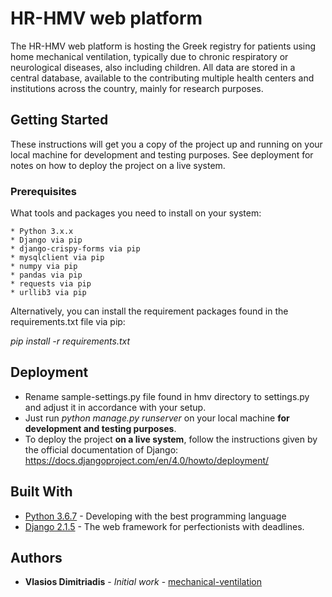 # HR-HMV web platform

The HR-HMV web platform is hosting the Greek registry for patients using home mechanical ventilation, typically due to chronic respiratory or neurological diseases, also including children. All data are stored in a central database, available to the contributing multiple health centers and institutions across the country, mainly for research purposes.


## Getting Started

These instructions will get you a copy of the project up and running on your local machine for development and testing purposes. See deployment for notes on how to deploy the project on a live system.

### Prerequisites

What tools and packages you need to install on your system:

```
* Python 3.x.x
* Django via pip
* django-crispy-forms via pip
* mysqlclient via pip
* numpy via pip
* pandas via pip
* requests via pip
* urllib3 via pip
```

Alternatively, you can install the requirement packages found in the requirements.txt file via pip:

_pip install -r requirements.txt_


## Deployment

* Rename sample-settings.py file found in hmv directory to settings.py and adjust it in accordance with your setup.
* Just run _python manage.py runserver_ on your local machine **for development and testing purposes**.
* To deploy the project **on a live system**, follow the instructions given by the official documentation of Django: https://docs.djangoproject.com/en/4.0/howto/deployment/

## Built With

* [Python 3.6.7](http://www.python.org/) - Developing with the best programming language
* [Django 2.1.5](https://www.djangoproject.com/) - The web framework for perfectionists with deadlines.

## Authors

* **Vlasios Dimitriadis** - *Initial work* - [mechanical-ventilation](https://github.com/bdimitriadis/mechanical-ventilation)




